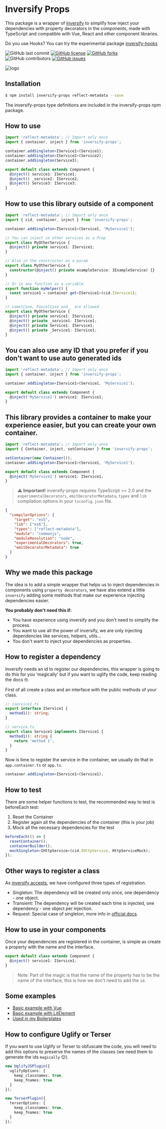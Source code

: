# Inversify Props

This package is a wrapper of [Inversify](https://github.com/inversify) to simplify how inject your dependencies with property decorators in the components, made with TypeScript and compatible with Vue, React and other component libraries.

Do you use Hooks? You can try the experimental package [inversify-hooks](https://github.com/ckgrafico/inversify-hooks)

![GitHub last commit](https://img.shields.io/github/last-commit/CKGrafico/inversify-props/master.svg)
[![GitHub license](https://img.shields.io/github/license/CKGrafico/inversify-props.svg)](https://github.com/CKGrafico/inversify-props/blob/master/LICENSE)
[![GitHub forks](https://img.shields.io/github/forks/CKGrafico/inversify-props.svg)](https://github.com/CKGrafico/inversify-props/network)
![GitHub contributors](https://img.shields.io/github/contributors/CKGrafico/inversify-props.svg)
[![GitHub issues](https://img.shields.io/github/issues/CKGrafico/inversify-props.svg)](https://github.com/CKGrafico/inversify-props/issues)

![logo](https://i.imgur.com/syVbzU6.gif)

## Installation

```bash
$ npm install inversify-props reflect-metadata --save
```

The inversify-props type definitions are included in the inversify-props npm package.

## How to use

```ts
import 'reflect-metadata'; // Import only once
import { container, inject } from 'inversify-props';

container.addSingleton<IService1>(Service1);
container.addSingleton<IService2>(Service2);
container.addSingleton(Service3);

export default class extends Component {
  @inject() service1: IService1;
  @inject() _service2: IService2;
  @inject() Service3: IService3;
}
```

## How to use this library outside of a component

```ts
import 'reflect-metadata'; // Import only once
import { cid, container, inject } from 'inversify-props';

container.addSingleton<IService1>(Service1, 'MyService1');

// You can inject in other services as a Prop
export class MyOtherService {
  @inject() private service1: IService1;
}

// Also in the constructor as a param
export class MyOtherService {
  constructor(@inject() private exampleService: IExampleService) {}
}

// Or in any function as a variable
export function myHelper() {
  const service1 = container.get<IService1>(cid.IService1);
}

// camelCase, PascalCase and _ are allowed
export class MyOtherService {
  @inject() private service1: IService1;
  @inject() private _service1: IService1;
  @inject() private Service1: IService1;
  @inject() private _Service1: IService1;
}
```

## You can also use any ID that you prefer if you don't want to use auto generated ids

```ts
import 'reflect-metadata'; // Import only once
import { container, inject } from 'inversify-props';

container.addSingleton<IService1>(Service1, 'MyService1');

export default class extends Component {
  @inject('MyService1') service1: IService1;
}
```

## This library provides a container to make your experience easier, but you can create your own container.

```ts
import 'reflect-metadata'; // Import only once
import { Container, inject, setContainer } from 'inversify-props';

setContainer(new Container());
container.addSingleton<IService1>(Service1, 'MyService1');

export default class extends Component {
  @inject('MyService1') service1: IService1;
}
```

> :warning: **Important!** inversify-props requires TypeScript >= 2.0 and the `experimentalDecorators`, `emitDecoratorMetadata`, `types` and `lib`
> compilation options in your `tsconfig.json` file.

```json
{
  "compilerOptions": {
    "target": "es5",
    "lib": ["es6"],
    "types": ["reflect-metadata"],
    "module": "commonjs",
    "moduleResolution": "node",
    "experimentalDecorators": true,
    "emitDecoratorMetadata": true
  }
}
```

## Why we made this package

The idea is to add a simple wrapper that helps us to inject dependencies in components using `property decorators`, we have also extend a little `inversify` adding some methods that make our experience injecting dependencies easier.

**You probably don't need this if:**

- You have experience using inversify and you don't need to simplify the process.
- You want to use all the power of inversify, we are only injecting dependencies like services, helpers, utils...
- You don't want to inject your dependencies as properties.

## How to register a dependency

Inversify needs an id to register our dependencies, this wrapper is going to do this for you 'magically' but if you want to uglify the code, keep reading the docs 🤓.

First of all create a class and an interface with the public methods of your class.

```ts
// iservice1.ts
export interface IService1 {
  method1(): string;
}

// service.ts
export class Service1 implements IService1 {
  method1(): string {
    return 'method 1';
  }
}
```

Now is time to register the service in the container, we usually do that in `app.container.ts` or `app.ts`.

```ts
container.addSingleton<IService1>(Service1);
```

## How to test

There are some helper functions to test, the recommended way to test is beforeEach test:

1. Reset the Container
2. Register again all the dependencies of the container (this is your job)
3. Mock all the necessary dependencies for the test

```ts
beforeEach(() => {
  resetContainer();
  containerBuilder();
  mockSingleton<IHttpService>(cid.IHttpService, HttpServiceMock);
});
```

## Other ways to register a class

As [inversify accepts](https://github.com/inversify/InversifyJS/blob/master/wiki/scope.md), we have configured three types of registration.

- Singleton: The dependency will be created only once, one dependency - one object.
- Transient: The dependency will be created each time is injected, one dependency - one object per injection.
- Request: Special case of singleton, more info in [official docs](https://github.com/inversify/InversifyJS/blob/master/wiki/scope.md#about-inrequestscope).

## How to use in your components

Once your dependencies are registered in the container, is simple as create a property with the name and the interface.

```ts
export default class extends Component {
  @inject() service1: IService1;
}
```

> Note: Part of the magic is that the name of the property has to be the name of the interface, this is how we don't need to add the `id`.

## Some examples

- [Basic example with Vue](https://github.com/CKGrafico/inversify-props/tree/master/examples/vue)
- [Basic example with LitElement](https://github.com/CKGrafico/inversify-props/tree/master/examples/lit-element)
- [Used in my Boilerplates](https://boilerplates.js.org)

## How to configure Uglify or Terser

If you want to use Uglify or Terser to obfuscate the code, you will need to add this options to preserve the names of the classes (we need them to generate the ids `magically` 😉).

```ts
new UglifyJSPlugin({
  uglifyOptions: {
    keep_classnames: true,
    keep_fnames: true
  }
});
```

```ts
new TerserPlugin({
  terserOptions: {
    keep_classnames: true,
    keep_fnames: true
  }
});
```
